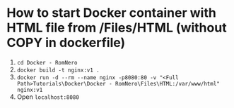 # How to start Docker container with HTML file from /Files/HTML (without COPY in dockerfile)
1. `cd Docker - RomNero`
2. `docker build -t nginx:v1 .`
3. `docker run -d --rm --name nginx -p8080:80 -v "<Full Path>Tutorials\Docker\Docker - RomNero\Files\HTML:/var/www/html" nginx:v1` 
4. Open `localhost:8080`
